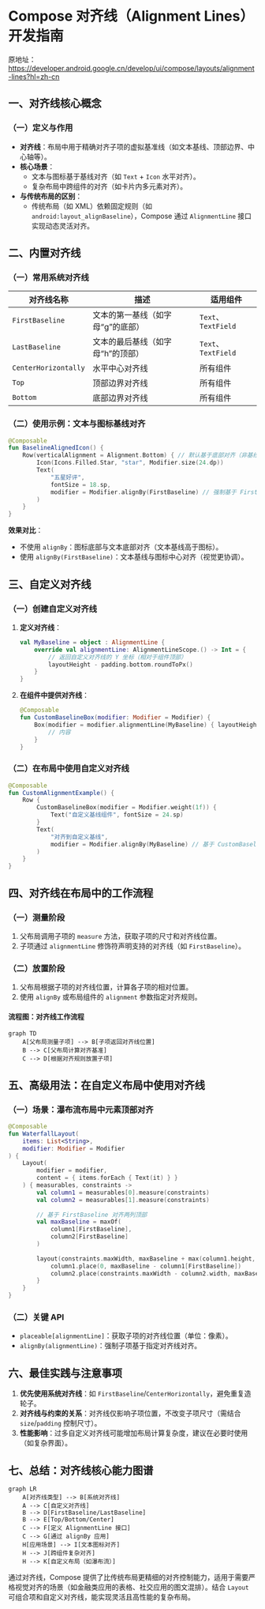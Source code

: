 
# Compose 对齐线（Alignment Lines）开发指南  

原地址：<https://developer.android.google.cn/develop/ui/compose/layouts/alignment-lines?hl=zh-cn>  

## 一、对齐线核心概念  

### （一）定义与作用  

- **对齐线**：布局中用于精确对齐子项的虚拟基准线（如文本基线、顶部边界、中心轴等）。  
- **核心场景**：  
  - 文本与图标基于基线对齐（如 `Text` + `Icon` 水平对齐）。  
  - 复杂布局中跨组件的对齐（如卡片内多元素对齐）。  
- **与传统布局的区别**：  
  - 传统布局（如 XML）依赖固定规则（如 `android:layout_alignBaseline`），Compose 通过 `AlignmentLine` 接口实现动态灵活对齐。  

## 二、内置对齐线  

### （一）常用系统对齐线  

| 对齐线名称          | 描述                                   | 适用组件               |  
|---------------------|----------------------------------------|------------------------|  
| `FirstBaseline`     | 文本的第一基线（如字母“g”的底部）      | `Text`、`TextField`    |  
| `LastBaseline`      | 文本的最后基线（如字母“h”的顶部）      | `Text`、`TextField`    |  
| `CenterHorizontally`| 水平中心对齐线                         | 所有组件               |  
| `Top`               | 顶部边界对齐线                         | 所有组件               |  
| `Bottom`            | 底部边界对齐线                         | 所有组件               |  

### （二）使用示例：文本与图标基线对齐  

```kotlin
@Composable
fun BaselineAlignedIcon() {
    Row(verticalAlignment = Alignment.Bottom) { // 默认基于底部对齐（非基线）
        Icon(Icons.Filled.Star, "star", Modifier.size(24.dp))
        Text(
            "五星好评",
            fontSize = 18.sp,
            modifier = Modifier.alignBy(FirstBaseline) // 强制基于 FirstBaseline 对齐
        )
    }
}
```  

**效果对比**：  

- 不使用 `alignBy`：图标底部与文本底部对齐（文本基线高于图标）。  
- 使用 `alignBy(FirstBaseline)`：文本基线与图标中心对齐（视觉更协调）。  

## 三、自定义对齐线  

### （一）创建自定义对齐线  

1. **定义对齐线**：  

   ```kotlin
   val MyBaseline = object : AlignmentLine {
       override val alignmentLine: AlignmentLineScope.() -> Int = {
           // 返回自定义对齐线的 Y 坐标（相对于组件顶部）
           layoutHeight - padding.bottom.roundToPx()
       }
   }
   ```  

2. **在组件中提供对齐线**：  

   ```kotlin
   @Composable
   fun CustomBaselineBox(modifier: Modifier = Modifier) {
       Box(modifier = modifier.alignmentLine(MyBaseline) { layoutHeight }) {
           // 内容
       }
   }
   ```  

### （二）在布局中使用自定义对齐线  

```kotlin
@Composable
fun CustomAlignmentExample() {
    Row {
        CustomBaselineBox(modifier = Modifier.weight(1f)) {
            Text("自定义基线组件", fontSize = 24.sp)
        }
        Text(
            "对齐到自定义基线",
            modifier = Modifier.alignBy(MyBaseline) // 基于 CustomBaselineBox 的 MyBaseline 对齐
        )
    }
}
```  

## 四、对齐线在布局中的工作流程  

### （一）测量阶段  

1. 父布局调用子项的 `measure` 方法，获取子项的尺寸和对齐线位置。  
2. 子项通过 `alignmentLine` 修饰符声明支持的对齐线（如 `FirstBaseline`）。  

### （二）放置阶段  

1. 父布局根据子项的对齐线位置，计算各子项的相对位置。  
2. 使用 `alignBy` 或布局组件的 `alignment` 参数指定对齐规则。  

#### **流程图：对齐线工作流程**  

```mermaid
graph TD
    A[父布局测量子项] --> B[子项返回对齐线位置]
    B --> C[父布局计算对齐基准]
    C --> D[根据对齐规则放置子项]
```  

## 五、高级用法：在自定义布局中使用对齐线  

### （一）场景：瀑布流布局中元素顶部对齐  

```kotlin
@Composable
fun WaterfallLayout(
    items: List<String>,
    modifier: Modifier = Modifier
) {
    Layout(
        modifier = modifier,
        content = { items.forEach { Text(it) } }
    ) { measurables, constraints ->
        val column1 = measurables[0].measure(constraints)
        val column2 = measurables[1].measure(constraints)
        
        // 基于 FirstBaseline 对齐两列顶部
        val maxBaseline = maxOf(
            column1[FirstBaseline],
            column2[FirstBaseline]
        )
        
        layout(constraints.maxWidth, maxBaseline + max(column1.height, column2.height)) {
            column1.place(0, maxBaseline - column1[FirstBaseline])
            column2.place(constraints.maxWidth - column2.width, maxBaseline - column2[FirstBaseline])
        }
    }
}
```  

### （二）关键 API  

- `placeable[alignmentLine]`：获取子项的对齐线位置（单位：像素）。  
- `alignBy(alignmentLine)`：强制子项基于指定对齐线对齐。  

## 六、最佳实践与注意事项  

1. **优先使用系统对齐线**：如 `FirstBaseline`/`CenterHorizontally`，避免重复造轮子。  
2. **对齐线与约束的关系**：对齐线仅影响子项位置，不改变子项尺寸（需结合 `size`/`padding` 控制尺寸）。  
3. **性能影响**：过多自定义对齐线可能增加布局计算复杂度，建议在必要时使用（如复杂界面）。  

## 七、总结：对齐线核心能力图谱  

```mermaid
graph LR
    A[对齐线类型] --> B[系统对齐线]
    A --> C[自定义对齐线]
    B --> D[FirstBaseline/LastBaseline]
    B --> E[Top/Bottom/Center]
    C --> F[定义 AlignmentLine 接口]
    C --> G[通过 alignBy 应用]
    H[应用场景] --> I[文本图标对齐]
    H --> J[跨组件复杂对齐]
    H --> K[自定义布局（如瀑布流）]
```  

通过对齐线，Compose 提供了比传统布局更精细的对齐控制能力，适用于需要严格视觉对齐的场景（如金融类应用的表格、社交应用的图文混排）。结合 `Layout` 可组合项和自定义对齐线，能实现灵活且高性能的复杂布局。

